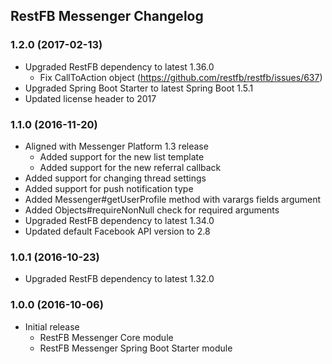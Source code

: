 ##  RestFB Messenger Changelog

### 1.2.0 (2017-02-13)

* Upgraded RestFB dependency to latest 1.36.0
  * Fix CallToAction object (https://github.com/restfb/restfb/issues/637)
* Upgraded Spring Boot Starter to latest Spring Boot 1.5.1
* Updated license header to 2017

### 1.1.0 (2016-11-20)

* Aligned with Messenger Platform 1.3 release
  * Added support for the new list template
  * Added support for the new referral callback
* Added support for changing thread settings
* Added support for push notification type
* Added Messenger#getUserProfile method with varargs fields argument
* Added Objects#requireNonNull check for required arguments
* Upgraded RestFB dependency to latest 1.34.0
* Updated default Facebook API version to 2.8 

### 1.0.1 (2016-10-23)

* Upgraded RestFB dependency to latest 1.32.0

### 1.0.0 (2016-10-06)

* Initial release
  * RestFB Messenger Core module
  * RestFB Messenger Spring Boot Starter module
